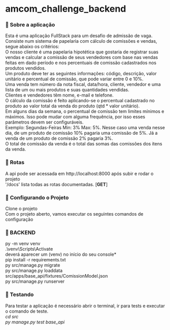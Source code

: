 # amcom_challenge_backend

### :memo: Sobre a aplicação

Esta é uma aplicação FullStack para um desafio de admissão de vaga. Consiste num sistema de papelaria com cálculo de comissões e vendas, segue abaixo os critérios:</br>
O nosso cliente é uma papelaria hipotética que gostaria de registrar suas vendas e calcular a comissão de seus vendedores com base nas vendas feitas em dado período e nos percentuais de comissão cadastrados nos produtos vendidos.</br>
Um produto deve ter as seguintes informações: código, descrição, valor unitário e percentual de comissão, que pode variar entre 0 e 10%.</br>
Uma venda tem número da nota fiscal, data/hora, cliente, vendedor e uma lista de um ou mais produtos e suas quantidades vendidas.</br>
Clientes e vendedores têm nome, e-mail e telefone.</br>
O cálculo da comissão é feito aplicando-se o percentual cadastrado no produto ao valor total da venda do produto (qtd * valor unitário).</br>
Em alguns dias da semana, o percentual de comissão tem limites mínimos e máximos. Isso pode mudar com alguma frequência, por isso esses parâmetros devem ser configuráveis.</br>
Exemplo: Segundas-Feiras Min: 3% Max: 5%. Nesse caso uma venda nesse dia, de um produto de comissão 10% pagaria uma comissão de 5%. Já a venda de um produto de comissão 2% pagaria 3%.</br>
O total de comissão da venda é o total das somas das comissões dos itens da venda.</br>

### :bookmark_tabs: **Rotas**
A api pode ser acessada em http://localhost:8000 após subir e rodar o projeto</br>
'/docs' lista todas as rotas documentadas. [**GET**]</br>


### :hammer: **Configurando o Projeto**

Clone o projeto</br>
Com o projeto aberto, vamos executar os seguintes comandos de configuração</br>


### :space_invader: BACKEND</br>
py -m venv venv</br>
.\venv\Scripts\Activate</br>
deverá aparecer um (venv) no início do seu console* </br>
pip install -r requirements.txt</br>
py src/manage.py migrate</br>
py src/manage.py loaddata src/apps/base_api/fixtures/ComissionModel.json </br>
py src/manage.py runserver</br>


### :wrench: Testando</br>
Para testar a aplicação é necessário abrir o terminal, ir para tests e executar o comando de teste.</br>
*cd src</br>
py manage.py test base_api</br>*

